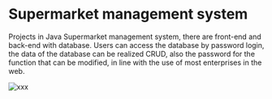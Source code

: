 # Supermarket management system
Projects in Java
Supermarket management system, there are front-end and back-end with database. 
Users can access the database by password login, the data of the database can be realized CRUD, 
also the password for the function that can be modified, in line with the use of most enterprises in the web.

![xxx]("https://github.com/Jiahaocode/Mvc/blob/main/img-storage/%E6%88%AA%E5%B1%8F2022-11-17%2020.12.03.jpg")
